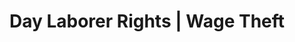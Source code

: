 ---
title: Day Laborer Rights | Wage Theft
layout: entitlement
name: Day Laborer
experience: "I did not get paid for work I performed"
right: wage-rights

entitlement:
  - header: You have the right to be paid for all work performed whether or not the employer approves the work in advance.
  - description: In general, “hours worked” includes all time an employee must be on duty, or at the place of work. Normally, time spent in training, traveling from site to site during the day and doing repair work must be paid.

actions:
  - { header: "I’m not being paid $7.25 or more for my work.", description: "You have a right to claim your lost wages by filing a complaint with the Wage and Hour Division at DOL.", id: "whd-claim", cta: "File a Claim" }

---